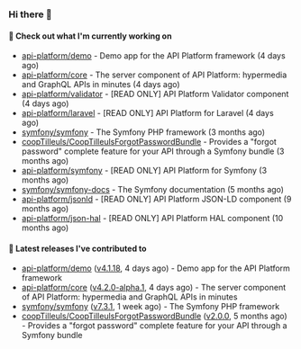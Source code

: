 ### Hi there 👋

#### 👷 Check out what I'm currently working on

- [api-platform/demo](https://github.com/api-platform/demo) - Demo app for the API Platform framework (4 days ago)
- [api-platform/core](https://github.com/api-platform/core) - The server component of API Platform: hypermedia and GraphQL APIs in minutes (4 days ago)
- [api-platform/validator](https://github.com/api-platform/validator) - [READ ONLY] API Platform Validator component (4 days ago)
- [api-platform/laravel](https://github.com/api-platform/laravel) - [READ ONLY] API Platform for Laravel (4 days ago)
- [symfony/symfony](https://github.com/symfony/symfony) - The Symfony PHP framework (3 months ago)
- [coopTilleuls/CoopTilleulsForgotPasswordBundle](https://github.com/coopTilleuls/CoopTilleulsForgotPasswordBundle) - Provides a &#34;forgot password&#34; complete feature for your API through a Symfony bundle (3 months ago)
- [api-platform/symfony](https://github.com/api-platform/symfony) - [READ ONLY] API Platform for Symfony (3 months ago)
- [symfony/symfony-docs](https://github.com/symfony/symfony-docs) - The Symfony documentation (5 months ago)
- [api-platform/jsonld](https://github.com/api-platform/jsonld) - [READ ONLY] API Platform JSON-LD component (9 months ago)
- [api-platform/json-hal](https://github.com/api-platform/json-hal) - [READ ONLY] API Platform HAL component (10 months ago)

#### 🔭 Latest releases I've contributed to

- [api-platform/demo](https://github.com/api-platform/demo) ([v4.1.18](https://github.com/api-platform/demo/releases/tag/v4.1.18), 4 days ago) - Demo app for the API Platform framework
- [api-platform/core](https://github.com/api-platform/core) ([v4.2.0-alpha.1](https://github.com/api-platform/core/releases/tag/v4.2.0-alpha.1), 4 days ago) - The server component of API Platform: hypermedia and GraphQL APIs in minutes
- [symfony/symfony](https://github.com/symfony/symfony) ([v7.3.1](https://github.com/symfony/symfony/releases/tag/v7.3.1), 1 week ago) - The Symfony PHP framework
- [coopTilleuls/CoopTilleulsForgotPasswordBundle](https://github.com/coopTilleuls/CoopTilleulsForgotPasswordBundle) ([v2.0.0](https://github.com/coopTilleuls/CoopTilleulsForgotPasswordBundle/releases/tag/v2.0.0), 5 months ago) - Provides a &#34;forgot password&#34; complete feature for your API through a Symfony bundle

